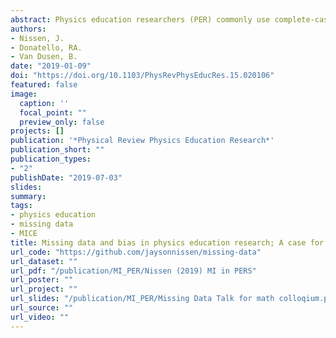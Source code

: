 ```yaml
---
abstract: Physics education researchers (PER) commonly use complete-case analysis to address missing data. For complete-case analysis, researchers discard all data from any student who is missing any data. Despite its frequent use, no PER article we reviewed that used complete-case analysis provided evidence that the analyzed data met the assumptions necessary to ensure accurate results with complete-case analysis. Not meeting these assumptions raises the possibility that prior studies have reported biased results with inflated gains that may obscure differences across courses. To test this possibility, we used simulated data to compare the accuracy of complete-case analysis and multiple imputation (MI). PER studies seldom use MI, but MI uses all available data, has less stringent assumptions, and is more accurate and more statistically powerful than complete-case analysis. Results indicated that complete-case analysis introduced more bias than MI and this bias was large enough to obscure differences between student populations or between courses. We recommend that the PER community adopt the use of MI for handling missing data to improve the accuracy in research studies.
authors:
- Nissen, J.
- Donatello, RA.
- Van Dusen, B.
date: "2019-01-09"
doi: "https://doi.org/10.1103/PhysRevPhysEducRes.15.020106"
featured: false
image:
  caption: ''
  focal_point: ""
  preview_only: false
projects: []
publication: '*Physical Review Physics Education Research*'
publication_short: ""
publication_types:
- "2"
publishDate: "2019-07-03"
slides: 
summary: 
tags:
- physics education
- missing data
- MICE
title: Missing data and bias in physics education research; A case for using multiple imputation
url_code: "https://github.com/jaysonnissen/missing-data"
url_dataset: ""
url_pdf: "/publication/MI_PER/Nissen (2019) MI in PERS"
url_poster: ""
url_project: ""
url_slides: "/publication/MI_PER/Missing Data Talk for math colloqium.pptx"
url_source: ""
url_video: ""
---
```

